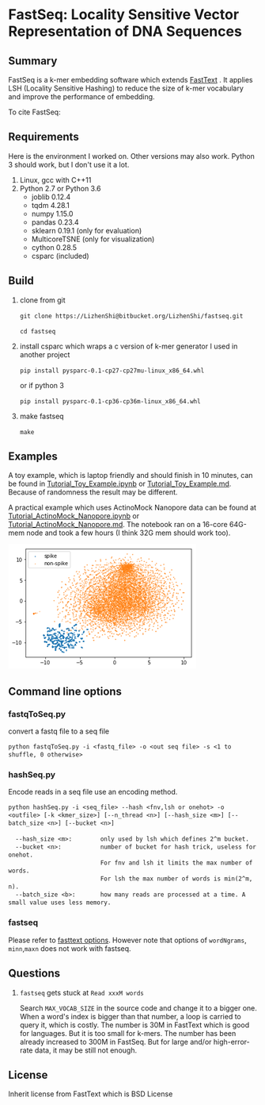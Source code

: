 # FastSeq: Locality Sensitive Vector Representation of DNA Sequences

## Summary

FastSeq is a k-mer embedding software which extends [FastText](https://fasttext.cc/) . It applies LSH (Locality Sensitive Hashing) to reduce the size of k-mer vocabulary and improve the performance of embedding.  

To cite FastSeq: 

## Requirements

Here is the environment I worked on.  Other versions may also work. Python 3 should work, but I don't use it a lot.

1. Linux, gcc with C++11
2. Python 2.7 or Python 3.6
   - joblib 0.12.4
   - tqdm 4.28.1
   - numpy 1.15.0
   - pandas 0.23.4
   - sklearn 0.19.1 (only for evaluation)
   - MulticoreTSNE (only for visualization)
   - cython 0.28.5
   - csparc (included)

## Build 

1. clone from git

   `git clone https://LizhenShi@bitbucket.org/LizhenShi/fastseq.git`

   `cd fastseq`

2. install csparc which wraps a c version of k-mer generator I used in another project

   `pip install pysparc-0.1-cp27-cp27mu-linux_x86_64.whl`

   or if python 3

   `pip install pysparc-0.1-cp36-cp36m-linux_x86_64.whl`

3. make fastseq

   `make`

## Examples

A toy example, which is laptop friendly and should finish in 10 minutes,  can be found in [Tutorial_Toy_Example.ipynb](notebook/Tutorial_Toy_Example.ipynb) or [Tutorial_Toy_Example.md](notebook/Tutorial_Toy_Example.md). Because of randomness the result may be different.

A practical example which uses ActinoMock Nanopore data can be found at [Tutorial_ActinoMock_Nanopore.ipynb](notebook/Tutorial_ActinoMock_Nanopore.ipynb) or [Tutorial_ActinoMock_Nanopore.md](notebook/Tutorial_ActinoMock_Nanopore.md). The notebook ran on a 16-core 64G-mem node and took a few hours (I think 32G mem should work too).

![A Image](notebook/Tutorial_Toy_Example_files/Tutorial_Toy_Example_20_1.png)

## Command line options

### fastqToSeq.py

convert a fastq file to a seq file

    python fastqToSeq.py -i <fastq_file> -o <out seq file> -s <1 to shuffle, 0 otherwise>

###  hashSeq.py

Encode reads in a seq file use an encoding method.

    python hashSeq.py -i <seq_file> --hash <fnv,lsh or onehot> -o <outfile> [-k <kmer_size>] [--n_thread <n>] [--hash_size <m>] [--batch_size <n>] [--bucket <n>]
    
      --hash_size <m>:        only used by lsh which defines 2^m bucket.
      --bucket <n>:           number of bucket for hash trick, useless for onehot.
       				          For fnv and lsh it limits the max number of words.
       				          For lsh the max number of words is min(2^m, n).
      --batch_size <b>:       how many reads are processed at a time. A small value uses less memory.


### fastseq

Please refer to [fasttext options](https://fasttext.cc/docs/en/options.html).  However note that options of `wordNgrams`, `minn`,`maxn` does not work with fastseq.



## Questions

1. `fastseq` gets stuck at `Read xxxM words` 

   Search `MAX_VOCAB_SIZE` in the source code and change it to a bigger one.  When a word's index is bigger than that number, a loop is carried to query it, which is costly. The number is 30M in FastText which is good for languages. But it is too small for k-mers. The number has been already increased to 300M in FastSeq. But for large and/or high-error-rate data, it may be still not enough.



## License

Inherit license from FastText which is BSD License

